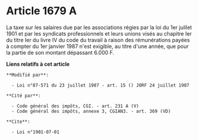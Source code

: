 # Article 1679 A

La taxe sur les salaires due par les associations régies par la loi du 1er juillet 1901 et par les syndicats professionnels
et leurs unions visés au chapitre Ier du titre Ier du livre IV du code du travail à raison des rémunérations payées à compter
du 1er janvier 1987 n'est exigible, au titre d'une année, que pour la partie de son montant dépassant 6.000 F.

**Liens relatifs à cet article**

	**Modifié par**:

	  - Loi n°87-571 du 23 juillet 1987 - art. 15 () JORF 24 juillet 1987

	**Cité par**:

	  - Code général des impôts, CGI. - art. 231 A (V)
	  - Code général des impôts, annexe 3, CGIAN3. - art. 369 (VD)

	**Cite**:

	  - Loi n°1901-07-01
